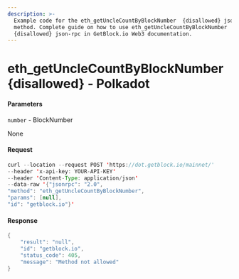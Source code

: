 ```yaml
---
description: >-
  Example code for the eth_getUncleCountByBlockNumber  {disallowed} json-rpc
  method. Сomplete guide on how to use eth_getUncleCountByBlockNumber 
  {disallowed} json-rpc in GetBlock.io Web3 documentation.
---
```


# eth\_getUncleCountByBlockNumber {disallowed} - Polkadot

#### Parameters

`number` - BlockNumber

None

#### Request

```java
curl --location --request POST 'https://dot.getblock.io/mainnet/' 
--header 'x-api-key: YOUR-API-KEY' 
--header 'Content-Type: application/json' 
--data-raw '{"jsonrpc": "2.0",
"method": "eth_getUncleCountByBlockNumber",
"params": [null],
"id": "getblock.io"}'
```

#### Response

```java
{
    "result": "null",
    "id": "getblock.io",
    "status_code": 405,
    "message": "Method not allowed"
}
```
